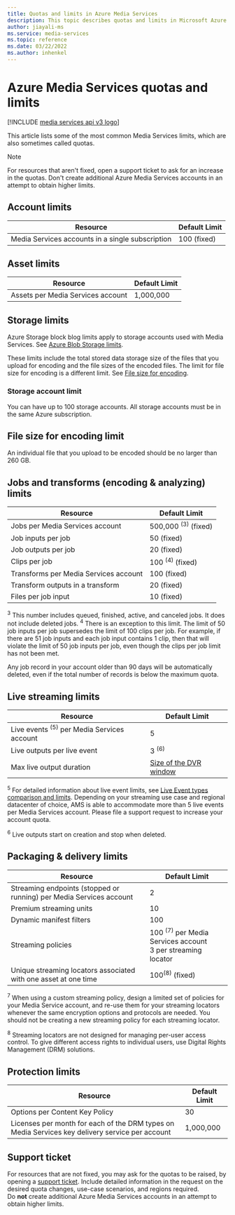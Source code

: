 ```yaml
---
title: Quotas and limits in Azure Media Services
description: This topic describes quotas and limits in Microsoft Azure Media Services.
author: jiayali-ms
ms.service: media-services
ms.topic: reference
ms.date: 03/22/2022
ms.author: inhenkel
---
```


<!-- If you update limits in this topic, make sure to also update /azure/azure-resource-manager/management/azure-subscription-service-limits#media-services-limits -->

# Azure Media Services quotas and limits

[!INCLUDE [media services api v3 logo](./includes/v3-hr.md)]

This article lists some of the most common Media Services limits, which are also sometimes called quotas.

> [!NOTE]
> For resources that aren't fixed, open a support ticket to ask for an increase in the quotas. Don't create additional Azure Media Services accounts in an attempt to obtain higher limits.

## Account limits

| Resource | Default Limit |
| --- | --- |
| Media Services accounts in a single subscription | 100 (fixed) |

## Asset limits

| Resource | Default Limit |
| --- | --- |
| Assets per Media Services account | 1,000,000|

## Storage limits

Azure Storage block blog limits apply to storage accounts used with Media Services.  See [Azure Blob Storage limits](/azure/azure-resource-manager/management/azure-subscription-service-limits#azure-blob-storage-limits).

These limits include the total stored data storage size of the files that you upload for encoding and the file sizes of the encoded files.  The limit for file size for encoding is a different limit. See [File size for encoding](#file-size-for-encoding-limit).

### Storage account limit

You can have up to 100 storage accounts. All storage accounts must be in the same Azure subscription.

## File size for encoding limit

An individual file that you upload to be encoded should be no larger than 260 GB.

## Jobs and transforms (encoding & analyzing) limits

| Resource | Default Limit |
| --- | --- |
| Jobs per Media Services account | 500,000 <sup>(3)</sup> (fixed)|
| Job inputs per job | 50  (fixed)|
| Job outputs per job | 20 (fixed) |
| Clips per job | 100 <sup>(4)</sup> (fixed) |
| Transforms per Media Services account | 100  (fixed)|
| Transform outputs in a transform | 20 (fixed) |
| Files per job input|10 (fixed)|

<sup>3</sup> This number includes queued, finished, active, and canceled jobs. It does not include deleted jobs.
<sup>4</sup> There is an exception to this limit. The limit of 50 job inputs per job supersedes the limit of 100 clips per job. For example, if there are 51 job inputs and each job input contains 1 clip, then that will violate the limit of 50 job inputs per job, even though the clips per job limit has not been met. 

Any job record in your account older than 90 days will be automatically deleted, even if the total number of records is below the maximum quota.

## Live streaming limits

| Resource | Default Limit |
| --- | --- |
| Live events <sup>(5)</sup> per Media Services account |5|
| Live outputs per live event |3 <sup>(6)</sup> |
| Max live output duration | [Size of the DVR window](live-event-cloud-dvr-time-how-to.md) |

<sup>5</sup> For detailed information about live event limits, see [Live Event types comparison and limits](live-event-types-comparison-reference.md). Depending on your streaming use case and regional datacenter of choice, AMS is able to accommodate more than 5 live events per Media Services account. Please file a support request to increase your account quota.

<sup>6</sup> Live outputs start on creation and stop when deleted.

## Packaging & delivery limits

| Resource | Default Limit |
| --- | --- |
| Streaming endpoints (stopped or running) per Media Services account | 2 |
| Premium streaming units | 10 |
| Dynamic manifest filters |100|
| Streaming policies | 100 <sup>(7)</sup> per Media Services account <br/> 3 per streaming locator |
| Unique streaming locators associated with one asset at one time | 100<sup>(8)</sup> (fixed) |

<sup>7</sup> When using a custom streaming policy, design a limited set of policies for your Media Service account, and re-use them for your streaming locators whenever the same encryption options and protocols are needed. You should not be creating a new streaming policy for each streaming locator.

<sup>8</sup> Streaming locators are not designed for managing per-user access control. To give different access rights to individual users, use Digital Rights Management (DRM) solutions.

## Protection limits

| Resource | Default Limit |
| --- | --- |
| Options per Content Key Policy |30 |
| Licenses per month for each of the DRM types on Media Services key delivery service per account|1,000,000|

## Support ticket

For resources that are not fixed, you may ask for the quotas to be raised, by opening a [support ticket](https://portal.azure.com/#blade/Microsoft_Azure_Support/HelpAndSupportBlade/newsupportrequest). Include detailed information in the request on the desired quota changes, use-case scenarios, and regions required. <br/>Do **not** create additional Azure Media Services accounts in an attempt to obtain higher limits.
